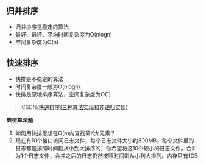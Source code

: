 ## 归并排序
- 归并排序是稳定的算法
- 最好、最坏、平均时间复杂度为O(nlogn)
- 空间复杂度为O(n)

## 快速排序
- 快排是不稳定的算法
- 时间复杂度一般为O(nlogn)
- 快排是原地排序算法，空间复杂度为O(1)
> CSDN/[快速排序(三种算法实现和非递归实现)](https://blog.csdn.net/qq_36528114/article/details/78667034)

**典型算法题**
1. 如何用快排思想在O(n)内查找第K大元素？
2. 现在有10个接口访问日志文件，每个日志文件大小约300MB，每个文件里的日志都是按照时间戳从小到大排序的，你希望将这10个较小的日志文件，合并为1个日志文件，合并之后的日志仍然按照时间戳从小到大排列。内存只有1GB